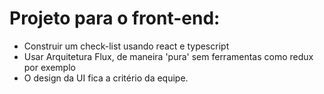 # Projeto para o front-end:
 
- Construir um check-list usando react e typescript
- Usar Arquitetura Flux, de maneira 'pura' sem ferramentas como redux por exemplo
- O design da UI fica a critério da equipe.
